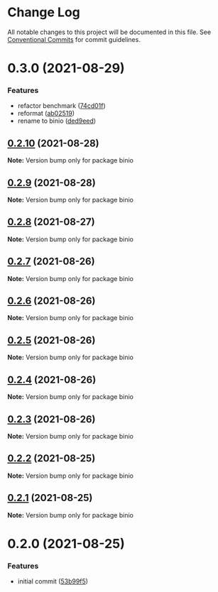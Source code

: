 # Change Log

All notable changes to this project will be documented in this file.
See [Conventional Commits](https://conventionalcommits.org) for commit guidelines.

# 0.3.0 (2021-08-29)


### Features

* refactor benchmark ([74cd01f](https://gitr.net/mindary/binio/commits/74cd01f6363c1438dc5a42ea105d0fccefa05871))
* reformat ([ab02519](https://gitr.net/mindary/binio/commits/ab02519dd20fa09debcb7948f9f9685dce42712c))
* rename to binio ([ded9eed](https://gitr.net/mindary/binio/commits/ded9eedd38ffd67d9a34d4023ff95e5427f2a70b))





## [0.2.10](https://gitr.net/mindary/binio/compare/binio@0.2.9...binio@0.2.10) (2021-08-28)

**Note:** Version bump only for package binio





## [0.2.9](https://gitr.net/mindary/binio/compare/binio@0.2.8...binio@0.2.9) (2021-08-28)

**Note:** Version bump only for package binio





## [0.2.8](https://gitr.net/mindary/binio/compare/binio@0.2.7...binio@0.2.8) (2021-08-27)

**Note:** Version bump only for package binio





## [0.2.7](https://gitr.net/mindary/binio/compare/binio@0.2.6...binio@0.2.7) (2021-08-26)

**Note:** Version bump only for package binio





## [0.2.6](https://gitr.net/mindary/binio/compare/binio@0.2.5...binio@0.2.6) (2021-08-26)

**Note:** Version bump only for package binio





## [0.2.5](https://gitr.net/mindary/binio/compare/binio@0.2.4...binio@0.2.5) (2021-08-26)

**Note:** Version bump only for package binio





## [0.2.4](https://gitr.net/mindary/binio/compare/binio@0.2.3...binio@0.2.4) (2021-08-26)

**Note:** Version bump only for package binio





## [0.2.3](https://gitr.net/mindary/binio/compare/binio@0.2.2...binio@0.2.3) (2021-08-26)

**Note:** Version bump only for package binio





## [0.2.2](https://gitr.net/mindary/binio/compare/binio@0.2.0...binio@0.2.2) (2021-08-25)

**Note:** Version bump only for package binio





## [0.2.1](https://gitr.net/mindary/binio/compare/binio@0.2.0...binio@0.2.1) (2021-08-25)

**Note:** Version bump only for package binio





# 0.2.0 (2021-08-25)


### Features

* initial commit ([53b99f5](https://gitr.net/mindary/binio/commits/53b99f5436afcc939e305587092dfdb49e416843))
